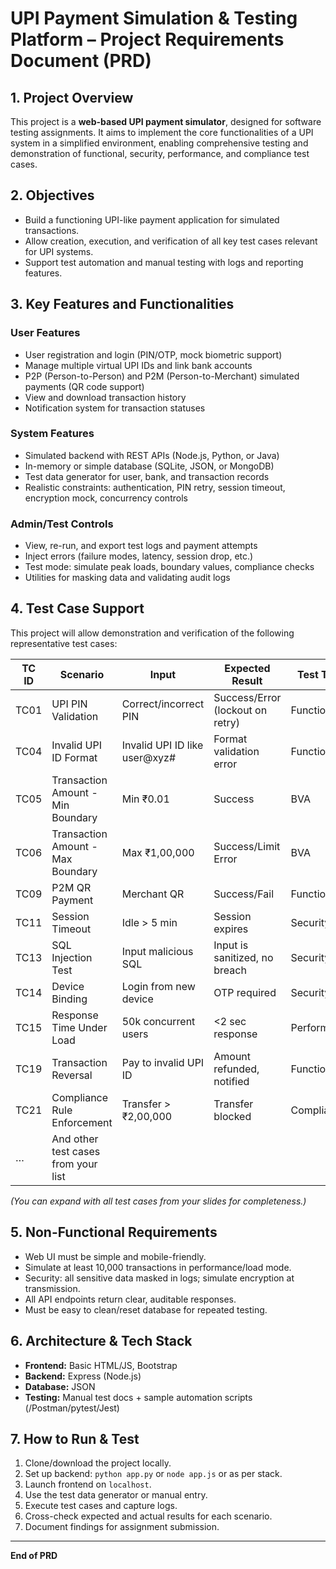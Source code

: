 # UPI Payment Simulation & Testing Platform – Project Requirements Document (PRD)

## 1. Project Overview
This project is a **web-based UPI payment simulator**, designed for software testing assignments. It aims to implement the core functionalities of a UPI system in a simplified environment, enabling comprehensive testing and demonstration of functional, security, performance, and compliance test cases.

## 2. Objectives
- Build a functioning UPI-like payment application for simulated transactions.
- Allow creation, execution, and verification of all key test cases relevant for UPI systems.
- Support test automation and manual testing with logs and reporting features.

## 3. Key Features and Functionalities

### User Features
- User registration and login (PIN/OTP, mock biometric support)
- Manage multiple virtual UPI IDs and link bank accounts
- P2P (Person-to-Person) and P2M (Person-to-Merchant) simulated payments (QR code support)
- View and download transaction history
- Notification system for transaction statuses

### System Features
- Simulated backend with REST APIs (Node.js, Python, or Java)
- In-memory or simple database (SQLite, JSON, or MongoDB)
- Test data generator for user, bank, and transaction records
- Realistic constraints: authentication, PIN retry, session timeout, encryption mock, concurrency controls

### Admin/Test Controls
- View, re-run, and export test logs and payment attempts
- Inject errors (failure modes, latency, session drop, etc.)
- Test mode: simulate peak loads, boundary values, compliance checks
- Utilities for masking data and validating audit logs

## 4. Test Case Support

This project will allow demonstration and verification of the following representative test cases:

| TC ID  | Scenario                                | Input                          | Expected Result                  | Test Type    |
|--------|-----------------------------------------|--------------------------------|----------------------------------|-------------|
| TC01   | UPI PIN Validation                      | Correct/incorrect PIN          | Success/Error (lockout on retry) | Functional  |
| TC04   | Invalid UPI ID Format                   | Invalid UPI ID like user@xyz#  | Format validation error          | Functional  |
| TC05   | Transaction Amount - Min Boundary       | Min ₹0.01                      | Success                          | BVA         |
| TC06   | Transaction Amount - Max Boundary       | Max ₹1,00,000                  | Success/Limit Error              | BVA         |
| TC09   | P2M QR Payment                          | Merchant QR                    | Success/Fail                     | Functional  |
| TC11   | Session Timeout                         | Idle > 5 min                   | Session expires                  | Security    |
| TC13   | SQL Injection Test                      | Input malicious SQL            | Input is sanitized, no breach    | Security    |
| TC14   | Device Binding                          | Login from new device          | OTP required                     | Security    |
| TC15   | Response Time Under Load                | 50k concurrent users           | <2 sec response                  | Performance |
| TC19   | Transaction Reversal                    | Pay to invalid UPI ID          | Amount refunded, notified        | Functional  |
| TC21   | Compliance Rule Enforcement             | Transfer > ₹2,00,000           | Transfer blocked                 | Compliance  |
| …      | And other test cases from your list     |                                |                                  |             |

*(You can expand with all test cases from your slides for completeness.)*

## 5. Non-Functional Requirements

- Web UI must be simple and mobile-friendly.
- Simulate at least 10,000 transactions in performance/load mode.
- Security: all sensitive data masked in logs; simulate encryption at transmission.
- All API endpoints return clear, auditable responses.
- Must be easy to clean/reset database for repeated testing.

## 6. Architecture & Tech Stack

- **Frontend:** Basic HTML/JS, Bootstrap
- **Backend:** Express (Node.js)
- **Database:** JSON
- **Testing:** Manual test docs + sample automation scripts (/Postman/pytest/Jest)

## 7. How to Run & Test

1. Clone/download the project locally.
2. Set up backend: `python app.py` or `node app.js` or as per stack.
3. Launch frontend on `localhost`.
4. Use the test data generator or manual entry.
5. Execute test cases and capture logs.
6. Cross-check expected and actual results for each scenario.
7. Document findings for assignment submission.
---
**End of PRD**